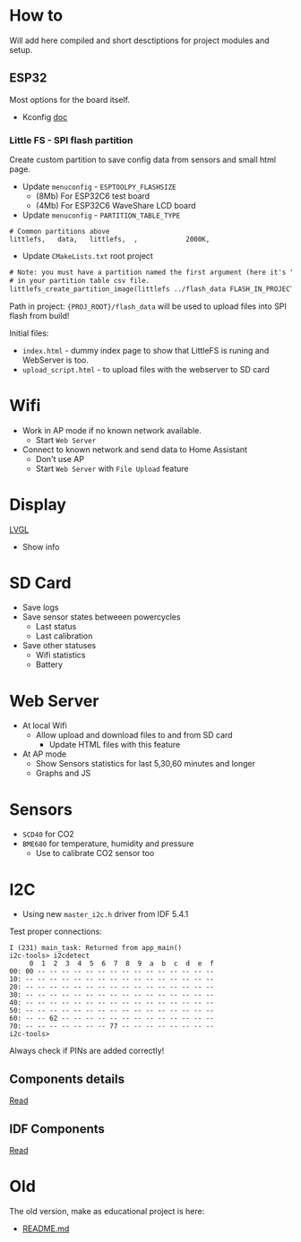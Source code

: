 # How to

Will add here compiled and short desctiptions for project modules and setup.

## ESP32

Most options for the board itself.

- Kconfig [doc](https://docs.espressif.com/projects/esp-idf-kconfig/en/latest/kconfiglib/language.html)

### Little FS - SPI flash partition

Create custom partition to save config data from sensors and small html page.

- Update `menuconfig` - `ESPTOOLPY_FLASHSIZE`
  - (8Mb) For ESP32C6 test board
  - (4Mb) For ESP32C6 WaveShare LCD board
- Update `menuconfig` - `PARTITION_TABLE_TYPE`

```csv
# Common partitions above
littlefs,   data,   littlefs,  ,            2000K,
```

- Update `CMakeLists.txt` root project


```txt
# Note: you must have a partition named the first argument (here it's "littlefs")
# in your partition table csv file.
littlefs_create_partition_image(littlefs ../flash_data FLASH_IN_PROJECT)
```

Path in project: `{PROJ_ROOT}/flash_data` will be used to upload files into SPI flash from build!

Initial files:
- `index.html` - dummy index page to show that LittleFS is runing and WebServer is too.
- `upload_script.html` - to upload files with the webserver to SD card


# Wifi

- Work in AP mode if no known network available.
  - Start `Web Server`
- Connect to known network and send data to Home Assistant
  - Don't use AP
  - Start `Web Server` with `File Upload` feature


# Display

[LVGL](../managed_components/idf_components.md)


- Show info

# SD Card

- Save logs
- Save sensor states betweeen powercycles
  - Last status
  - Last calibration
- Save other statuses
  - Wifi statistics
  - Battery

# Web Server

- At local Wifi
  - Allow upload and download files to and from SD card
    - Update HTML files with this feature
- At AP mode
  - Show Sensors statistics for last 5,30,60 minutes and longer
  - Graphs and JS

# Sensors

- `SCD40` for CO2
- `BME680` for temperature, humidity and pressure
  - Use to calibrate CO2 sensor too

# I2C

- Using new `master_i2c.h` driver from IDF 5.4.1

Test proper connections:

```log
I (231) main_task: Returned from app_main()
i2c-tools> i2cdetect
     0  1  2  3  4  5  6  7  8  9  a  b  c  d  e  f
00: 00 -- -- -- -- -- -- -- -- -- -- -- -- -- -- --
10: -- -- -- -- -- -- -- -- -- -- -- -- -- -- -- --
20: -- -- -- -- -- -- -- -- -- -- -- -- -- -- -- --
30: -- -- -- -- -- -- -- -- -- -- -- -- -- -- -- --
40: -- -- -- -- -- -- -- -- -- -- -- -- -- -- -- --
50: -- -- -- -- -- -- -- -- -- -- -- -- -- -- -- --
60: -- -- 62 -- -- -- -- -- -- -- -- -- -- -- -- -- 
70: -- -- -- -- -- -- -- 77 -- -- -- -- -- -- -- --
i2c-tools> 
```

Always check if PINs are added correctly!

## Components details

[Read](components.md)

## IDF Components

[Read](../managed_components/idf_components.md)

# Old

The old version, make as educational project is here:
- [README.md](https://github.com/trianglesis/Air_Quality_station/blob/0f882de520a3a1b63564a4ebc3921752ade938d1/doc/README.md)